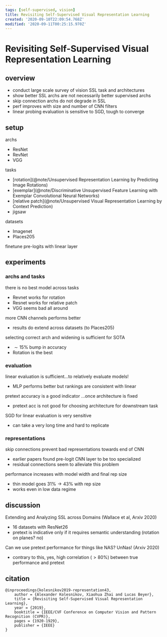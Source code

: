 ```yaml
---
tags: [self-supervised, vision]
title: Revisiting Self-Supervised Visual Representation Learning
created: '2020-09-10T22:09:54.768Z'
modified: '2020-09-11T00:25:15.970Z'
---
```


# Revisiting Self-Supervised Visual Representation Learning

## overview

- conduct large scale survey of vision SSL task and architectures
- show better SSL archs are not necessarily better supervised archs
- skip connection archs do not degrade in SSL
- perf improves with size and number of CNN filters
- linear probing evaluation is sensitive to SGD, tough to converge 

## setup

archs
- ResNet
- RevNet
- VGG

tasks
- [rotation](@note/Unsupervised Representation Learning by Predicting Image Rotations)
- [exemplar](@note/Discriminative Unsupervised Feature Learning with Exemplar Convolutional Neural Networks)
- [relative patch](@note/Unsupervised Visual Representation Learning by Context Prediction)
- jigsaw

datasets
- Imagenet
- Places205

finetune pre-logits with linear layer

## experiments 

### archs and tasks

there is no best model across tasks
- Revnet works for rotation
- Resnet works for relative patch
- VGG seems bad all around

more CNN channels performs better
- results do extend across datasets (to Places205)

selecting correct arch and widening is sufficient for SOTA
- $\sim 15\%$ bump in accuracy
- Rotation is the best

### evaluation

linear evaluation is sufficient...to relatively evaluate models!
- MLP performs better but rankings are consistent with linear

pretext accuracy is a good indicator ...once architecture is fixed
- pretext acc is not good for choosing architecture for downstream task

SGD for linear evaluation is very sensitive
- can take a very long time and hard to replicate

### representations

skip connections prevent bad representations towards end of CNN
- earlier papers found pre-logit CNN layer to be too specialized
- residual connections seem to alleviate this problem

performance increases with model width and final rep size
- thin model goes $31\% \to 43\%$ with rep size
- works even in low data regime

## discussion

Extending and Analyzing SSL across Domains (Wallace et al, Arxiv 2020)
- 16 datasets with ResNet26
- pretext is indicative only if it requires semantic understanding (rotation on planes? no)

Can we use pretext performance for things like NAS? UnNas! (Arxiv 2020)
- contrary to this, yes, high correlation ($>80\%$) between true performance and pretext

## citation

```
@inproceedings{kolesnikov2019-representation43,
    author = {Alexander Kolesnikov, Xiaohua Zhai and Lucas Beyer},
    title = {Revisiting Self-Supervised Visual Representation Learning},
    year = {2019},
    booktitle = {IEEE/CVF Conference on Computer Vision and Pattern Recognition (CVPR)},
    pages = {1920-1929},
    publisher = {IEEE}
}
```
